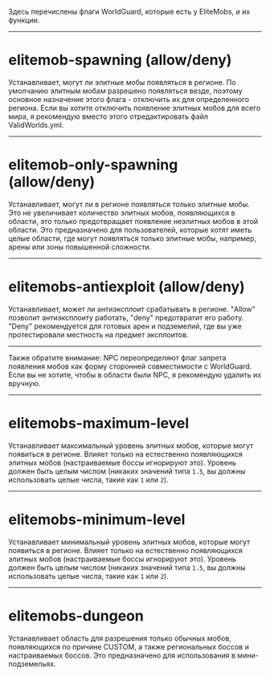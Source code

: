 Здесь перечислены флаги WorldGuard, которые есть у EliteMobs, и их функции.

***

# elitemob-spawning (allow/deny)
Устанавливает, могут ли элитные мобы появляться в регионе. По умолчанию элитным мобам разрешено появляться везде, поэтому основное назначение этого флага - отключить их для определенного региона. Если вы хотите отключить появление элитных мобов для всего мира, я рекомендую вместо этого отредактировать файл ValidWorlds.yml.

***

# elitemob-only-spawning (allow/deny)
Устанавливает, могут ли в регионе появляться только элитные мобы. Это не увеличивает количество элитных мобов, появляющихся в области, это только предотвращает появление неэлитных мобов в этой области. Это предназначено для пользователей, которые хотят иметь целые области, где могут появляться только элитные мобы, например, арены или зоны повышенной сложности.

***

# elitemobs-antiexploit (allow/deny)
Устанавливает, может ли антиэксплоит срабатывать в регионе. "Allow" позволит антиэксплоиту работать, "deny" предотвратит его работу. "Deny" рекомендуется для готовых арен и подземелий, где вы уже протестировали местность на предмет эксплоитов.

***

Также обратите внимание: NPC переопределяют флаг запрета появления мобов как форму сторонней совместимости с WorldGuard. Если вы не хотите, чтобы в области были NPC, я рекомендую удалить их вручную.

***

# elitemobs-maximum-level

Устанавливает максимальный уровень элитных мобов, которые могут появиться в регионе. Влияет только на естественно появляющихся элитных мобов (настраиваемые боссы игнорируют это). Уровень должен быть целым числом (никаких значений типа `1.5`, вы должны использовать целые числа, такие как `1` или `2`).

***

# elitemobs-minimum-level

Устанавливает минимальный уровень элитных мобов, которые могут появиться в регионе. Влияет только на естественно появляющихся элитных мобов (настраиваемые боссы игнорируют это). Уровень должен быть целым числом (никаких значений типа `1.5`, вы должны использовать целые числа, такие как `1` или `2`).

***

# elitemobs-dungeon

Устанавливает область для разрешения только обычных мобов, появляющихся по причине CUSTOM, а также региональных боссов и настраиваемых боссов. Это предназначено для использования в мини-подземельях.
